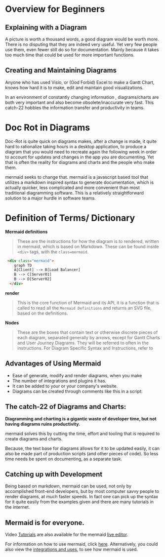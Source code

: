 # Overview for Beginners

## Explaining with a Diagram

A picture is worth a thousand words, a good diagram would be worth more. There is no disputing that they are indeed very useful. Yet very few people use them, even fewer still do so for documentation. Mainly because it takes too much time that could be used for more important functions.


## Creating and Maintaining Diagrams

Anyone who has used Visio, or (God Forbid) Excel to make a Gantt Chart, knows how hard it is to make, edit and maintain good visualizations.

In an environment of constantly changing information , diagrams/charts are both very important and also become obsolete/inaccurate very fast. This catch-22 hobbles the information transfer and productivity in teams.

# Doc Rot in Diagrams

Doc-Rot is quite quick on diagrams makes, after a change is made,  it quite hard to rationalize taking hours in a desktop application, to produce a diagram that you would need to recreate again the following week in order to account for updates and changes in the app you are documenting. Yet that is often the reality for diagrams and charts and the people who make them.

mermaid seeks to change that. mermaid is a javascript based tool that utilizes a markdown inspired syntax to generate documentation, which is actually quicker, less complicated and more convenient than most traditional diagramming software. This is a relatively straightforward solution to a major hurdle in software teams.

# Definition of Terms/ Dictionary

**Mermaid definitions**

>These are the instructions for how the diagram is to rendered, written in mermaid, which is based on Markdown. These can be found inside `<div>` tags, with the `class=mermaid`.

```html
 <div class="mermaid">
    graph TD
    A[Client] --> B[Load Balancer]
    B --> C[Server01]
    B --> D[Server02]
  </div>
```

**render**

>This is the core function of Mermaid and its API, it is a function that is called to read all the `Mermaid Definitions` and returns an SVG file, based on the definitions.


**Nodes**

>These are the boxes that contain text or otherwise discrete pieces of each diagram, separated generally by arrows, except for Gantt Charts and User Journey Diagrams. They will be referred to often in the instructions. For Diagram Specific Syntax and Instructions, refer to

## Advantages of Using Mermaid

- Ease of generate, modify and render diagrams, when you make
- The number of integrations and plugins it has.
- It can be added to your or your company's website.
- Diagrams can be created through comments like this in a script:

## The catch-22 of Diagrams and Charts:

**Diagramming and charting is a gigantic waste of developer time, but not having diagrams ruins productivity.**

mermaid solves this by cutting the time, effort and tooling that is required to create diagrams and charts.

Because, the text base for  diagrams allows for it to be updated easily, it can also be made part of production scripts (and other pieces of code). So less time needs be spent on documenting, as a separate task.


## Catching up with Development

Being based on markdown, mermaid can be used, not only by accomplished front-end developers, but by most computer savvy people to render diagrams, at much faster speeds.
In fact one can pick up the syntax for it quite easily from the examples given and there are many tutorials in the internet.

## Mermaid is for everyone.
Video [Tutorials](https://mermaid-js.github.io/mermaid/#/./Tutorials) are also available for the mermaid [live editor](https://mermaid-js.github.io/mermaid-live-editor/).

For information on how to use mermaid, click [here](https://mermaid-js.github.io/mermaid/#/n00b-gettingStarted).
Alternatively, you could also view the [integrations and uses](https://mermaid-js.github.io/mermaid/#/./integrations), to see how mermaid is used.
